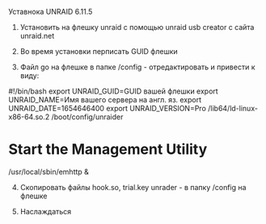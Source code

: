 Уставнока UNRAID 6.11.5

1. Установить на флешку unraid с помощью unraid usb creator с сайта unraid.net

2. Во время установки перписать GUID флешки

3. Файл go на флешке в папке /config - отредактировать и привести к виду:

#!/bin/bash
export UNRAID_GUID=GUID вашей флешки
export UNRAID_NAME=Имя вашего сервера на англ. яз.
export UNRAID_DATE=1654646400
export UNRAID_VERSION=Pro
/lib64/ld-linux-x86-64.so.2 /boot/config/unraider
# Start the Management Utility
/usr/local/sbin/emhttp &

4. Скопировать файлы hook.so, trial.key unrader - в папку /config на флешке

5. Наслаждаться
